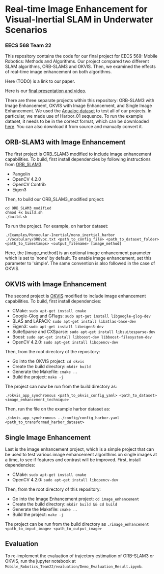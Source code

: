 # Real-time Image Enhancement for Visual-Inertial SLAM in Underwater Scenarios
### EECS 568 Team 22

This repository contains the code for our final project for EECS 568: Mobile Robotics: Methods and Algorithms. Our project compared two different SLAM algorithms, ORB-SLAM3 and OKVIS. Then, we examined the effects of real-time image enhancement on both algorithms.

Here (TODO) is a link to our paper.
  
Here is our [final presentation and video](https://youtu.be/INbl_esfQ-Q).

There are three separate projects within this repository: ORB-SLAM3 with Image Enhancement, OKVIS with Image Enhancement, and Single Image Enhancement. We used the <a href="https://www.lirmm.fr/aqualoc/">Aqualoc dataset</a> to test all of our projects. In particular, we made use of Harbor_01 sequence. To run the example dataset, it needs to be in the correct format, which can be downloaded [here](https://drive.google.com/file/d/15avpUuBbduXZoZ_Zv__WsQhbammBiMAz). You can also download it from source and manually convert it.

## ORB-SLAM3 with Image Enhancement

The first project is ORB_SLAM3 modified to include image enhancement capabilities. To build, first install dependencies by following instructions from [ORB_SLAM3](https://github.com/UZ-SLAMLab/ORB_SLAM3). 

- Pangolin 
- OpenCV 4.2.0 
- OpenCV Contrib 
- Eigen3 
 

<!---First, install dependencies.

- <a href="https://github.com/stevenlovegrove/Pangolin">Pangolin</a>
```
cd ~/<directory>
git clone --recursive https://github.com/stevenlovegrove/Pangolin.git
cd Pangolin
git checkout v0.6
mkdir build
cd build
cmake -DCMAKE_BUILD_TYPE=Release -DCMAKE_CXX_FLAGS=-std=c++11 ..
make -j$nproc
sudo make install
```
- <a href="https://docs.opencv.org/4.2.0/d9/df8/tutorial_root.html">OpenCV 4.2.0</a>:

Install the dependency packages:
```
sudo apt-get install build-essential
sudo apt-get install cmake git libgtk2.0-dev pkg-config libavcodec-dev libavformat-dev libswscale-dev
sudo apt-get install python-dev python-numpy libtbb2 libtbb-dev libjpeg-dev libpng-dev libtiff-dev libjasper-dev libdc1394-22-dev
```
Clone opencv and opencv_contrib:
```
cd ~/<directory>
git clone https://github.com/opencv/opencv.git
git clone https://github.com/opencv/opencv_contrib.git
cd opencv
cd ..
cd opencv_contrib
cd ..
```
Compile and install <a href="https://github.com/opencv/opencv">opencv</a> as well as <a href="https://github.com/opencv/opencv_contrib">opencv_contrib</a>:
```
cd opencv
mkdir build
cd build
cmake -D CMAKE_BUILD_TYPE=RELEASE \
      -D CMAKE_INSTALL_PREFIX=/usr/local \
      -D INSTALL_C_EXAMPLES=ON \
      -D INSTALL_PYTHON_EXAMPLES=ON \
      -D WITH_TBB=ON \
      -D WITH_V4L=ON \
      -D WITH_QT=ON \
      -D WITH_OPENGL=ON \
      -D OPENCV_EXTRA_MODULES_PATH=../../opencv_contrib/modules \
      -D BUILD_EXAMPLES=ON ..
make -j$nproc
sudo make install
sudo sh -c 'echo "/usr/local/lib" >> /etc/ld.so.conf.d/opencv.conf'
sudo ldconfig
```

- <a href="https://eigen.tuxfamily.org/index.php?title=Main_Page">Eigen3</a>
```
sudo apt install libeigen3-dev
```
--->

Then, to build our ORB_SLAM3_modified project:
```
cd ORB_SLAM3_modified
chmod +x build.sh
./build.sh
```
To run the project. For example, on harbor dataset:

```
./Examples/Monocular-Inertial/mono_inertial_harbor ./Vocabulary/ORBvoc.txt <path_to_config_file> <path_to_dataset_folder>  <path_to_timestamps> <output_filename> [image_method]
```
Here, the [image_method] is an optional image enhancement parameter which is set to 'none' by default. To enable image enhancement, set this parameter to 'simple'. The same convention is also followed in the case of OKVIS. 

## OKVIS with Image Enhancement

The second project is [OKVIS](https://github.com/ethz-asl/okvis) modified to include image enhancement capabilities. To build, first install dependencies:

- CMake: ```sudo apt-get install cmake```
- Google-Glog and GFlags: ```sudo apt-get install libgoogle-glog-dev```
- BLAS and LAPACK: ```sudo apt-get install libatlas-base-dev```
- Eigen3: ```sudo apt-get install libeigen3-dev```
- SuiteSparse and CXSparse: ```sudo apt-get install libsuitesparse-dev```
- Boost: ```sudo apt-get install libboost-dev libboost-filesystem-dev```
- OpenCV 4.2.0: ```sudo apt-get install libopencv-dev```

Then, from the root directory of the repository:

- Go into the OKVIS project: ```cd okvis```
- Create the build directory: ```mkdir build```
- Generate the Makefile: ```cmake ..```
- Build the project: ```make -j```

The project can now be run from the build directory as:

```./okvis_app_synchronous <path_to_okvis_config_yaml> <path_to_dataset> <image_enhancement_technique>```

Then, run the file on the example harbor dataset as:

```./okvis_app_synchronous ../config/config_harbor.yaml <path_to_transformed_harbor_dataset>```

## Single Image Enhancement

Last is the image enhancement project, which is a simple project that can be used to test various image enhancement algorithms on single images at a time, to see if features and contrast will be improved. First, install dependencies:

- CMake: ```sudo apt-get install cmake```
- OpenCV 4.2.0: ```sudo apt-get install libopencv-dev```

Then, from the root directory of this repository:

- Go into the Image Enhancement project: ```cd image_enhancement```
- Create the build directory: ```mkdir build && cd build```
- Generate the Makefile: ```cmake ..```
- Build the project: ```make -j```

The project can be run from the build directory as ```./image_enhancement <path_to_input_image> <path_to_output_image>```

## Evaluation

To re-implement the evaluation of trajectory estimation of ORB-SLAM3 or OKVIS, run the jupyter notebook at `Mobile_Robotics_Team22/evaluation/Demo_Evaluation_Result.ipynb`. 
